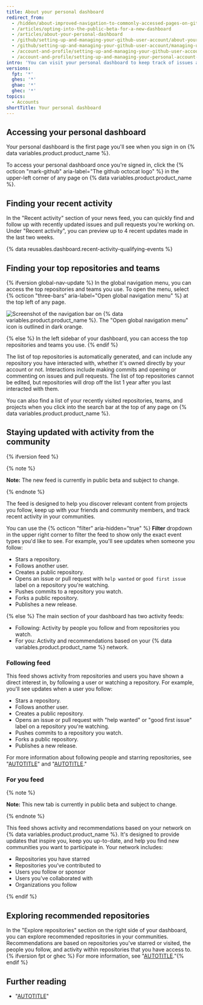 ```yaml
---
title: About your personal dashboard
redirect_from:
  - /hidden/about-improved-navigation-to-commonly-accessed-pages-on-github
  - /articles/opting-into-the-public-beta-for-a-new-dashboard
  - /articles/about-your-personal-dashboard
  - /github/setting-up-and-managing-your-github-user-account/about-your-personal-dashboard
  - /github/setting-up-and-managing-your-github-user-account/managing-user-account-settings/about-your-personal-dashboard
  - /account-and-profile/setting-up-and-managing-your-github-user-account/managing-user-account-settings/about-your-personal-dashboard
  - /account-and-profile/setting-up-and-managing-your-personal-account-on-github/managing-personal-account-settings/about-your-personal-dashboard
intro: 'You can visit your personal dashboard to keep track of issues and pull requests you''re working on or following, navigate to your top repositories and team pages, stay updated on recent activities in organizations and repositories you''re subscribed to, and explore recommended repositories.'
versions:
  fpt: '*'
  ghes: '*'
  ghae: '*'
  ghec: '*'
topics:
  - Accounts
shortTitle: Your personal dashboard
---
```


## Accessing your personal dashboard

Your personal dashboard is the first page you'll see when you sign in on {% data variables.product.product_name %}.

To access your personal dashboard once you're signed in, click the {% octicon "mark-github" aria-label="The github octocat logo" %} in the upper-left corner of any page on {% data variables.product.product_name %}.

## Finding your recent activity

In the "Recent activity" section of your news feed, you can quickly find and follow up with recently updated issues and pull requests you're working on. Under "Recent activity", you can preview up to 4 recent updates made in the last two weeks.

{% data reusables.dashboard.recent-activity-qualifying-events %}

## Finding your top repositories and teams

{% ifversion global-nav-update %}
In the global navigation menu, you can access the top repositories and teams you use. To open the menu, select {% octicon "three-bars" aria-label="Open global navigation menu" %} at the top left of any page.

  ![Screenshot of the navigation bar on {% data variables.product.product_name %}. The "Open global navigation menu" icon is outlined in dark orange.](/assets/images/help/navigation/global-navigation-menu-icon.png)

{% else %}
In the left sidebar of your dashboard, you can access the top repositories and teams you use.
{% endif %}

The list of top repositories is automatically generated, and can include any repository you have interacted with, whether it's owned directly by your account or not. Interactions include making commits and opening or commenting on issues and pull requests. The list of top repositories cannot be edited, but repositories will drop off the list 1 year after you last interacted with them.

You can also find a list of your recently visited repositories, teams, and projects when you click into the search bar at the top of any page on {% data variables.product.product_name %}.

## Staying updated with activity from the community

{% ifversion feed %}

{% note %}

**Note:** The new feed is currently in public beta and subject to change.

{% endnote %}

The feed is designed to help you discover relevant content from projects you follow, keep up with your friends and community members, and track recent activity in your communities.

You can use the {% octicon "filter" aria-hidden="true" %} **Filter** dropdown in the upper right corner to filter the feed to show only the exact event types you'd like to see. For example, you'll see updates when someone you follow:

- Stars a repository.
- Follows another user.
- Creates a public repository.
- Opens an issue or pull request with `help wanted` or `good first issue` label on a repository you're watching.
- Pushes commits to a repository you watch.
- Forks a public repository.
- Publishes a new release.

{% else %}
The main section of your dashboard has two activity feeds:

- Following: Activity by people you follow and from repositories you watch.
- For you: Activity and recommendations based on your {% data variables.product.product_name %} network.

### Following feed

This feed shows activity from repositories and users you have shown a direct interest in, by following a user or watching a repository. For example, you'll see updates when a user you follow:

- Stars a repository.
- Follows another user.
- Creates a public repository.
- Opens an issue or pull request with "help wanted" or "good first issue" label on a repository you're watching.
- Pushes commits to a repository you watch.
- Forks a public repository.
- Publishes a new release.

For more information about following people and starring repositories, see "[AUTOTITLE](/get-started/exploring-projects-on-github/following-people)" and "[AUTOTITLE](/get-started/exploring-projects-on-github/saving-repositories-with-stars)."

### For you feed

{% note %}

**Note:** This new tab is currently in public beta and subject to change.

{% endnote %}

This feed shows activity and recommendations based on your network on {% data variables.product.product_name %}. It's designed to provide updates that inspire you, keep you up-to-date, and help you find new communities you want to participate in. Your network includes:

- Repositories you have starred
- Repositories you've contributed to
- Users you follow or sponsor
- Users you've collaborated with
- Organizations you follow

{% endif %}

## Exploring recommended repositories

In the "Explore repositories" section on the right side of your dashboard, you can explore recommended repositories in your communities. Recommendations are based on repositories you've starred or visited, the people you follow, and activity within repositories that you have access to.{% ifversion fpt or ghec %} For more information, see "[AUTOTITLE](/get-started/exploring-projects-on-github/finding-ways-to-contribute-to-open-source-on-github)."{% endif %}

## Further reading

- "[AUTOTITLE](/organizations/collaborating-with-groups-in-organizations/about-your-organization-dashboard)"
